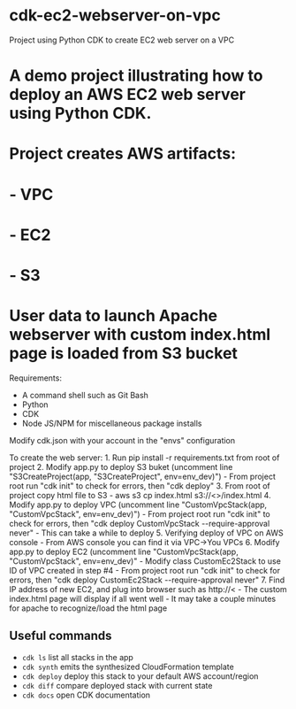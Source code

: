 # cdk-ec2-webserver-on-vpc
Project using Python CDK to create EC2 web server on a VPC

# A demo project illustrating how to deploy an AWS EC2 web server using Python CDK.
# Project creates AWS artifacts:
#  - VPC
#  - EC2
#  - S3
# User data to launch Apache webserver with custom index.html page is loaded from S3 bucket

Requirements:
 - A command shell such as Git Bash
 - Python
 - CDK
 - Node JS/NPM for miscellaneous package installs

Modify cdk.json with your account in the "envs" configuration

To create the web server:
    1. Run pip install -r requirements.txt from root of project
    2. Modify app.py to deploy S3 buket (uncomment line "S3CreateProject(app, "S3CreateProject", env=env_dev)")
        - From project root run "cdk init" to check for errors, then "cdk deploy"
    3. From root of project copy html file to S3
        -  aws s3 cp index.html s3://<<your bucket name>>/index.html
    4. Modify app.py to deploy VPC (uncomment line "CustomVpcStack(app, "CustomVpcStack", env=env_dev)")
        - From project root run "cdk init" to check for errors, then "cdk deploy CustomVpcStack --require-approval never"
        - This can take a while to deploy
    5. Verifying deploy of VPC on AWS console
        - From AWS console you can find it via VPC->You VPCs
    6. Modify app.py to deploy EC2 (uncomment line "CustomVpcStack(app, "CustomVpcStack", env=env_dev)"
        - Modify class CustomEc2Stack to use ID of VPC created in step #4
        - From project root run "cdk init" to check for errors, then "cdk deploy CustomEc2Stack --require-approval never"
    7.  Find IP address of new EC2, and plug into browser such as http://<<ip address>
        - The custom index.html page will display if all went well
        - It may take a couple minutes for apache to recognize/load the html page

## Useful commands
 * `cdk ls`          list all stacks in the app
 * `cdk synth`       emits the synthesized CloudFormation template
 * `cdk deploy`      deploy this stack to your default AWS account/region
 * `cdk diff`        compare deployed stack with current state
 * `cdk docs`        open CDK documentation

